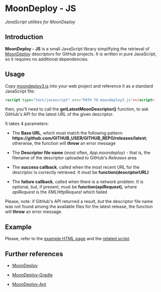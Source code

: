 # MoonDeploy - JS

*JavaScript utilities for MoonDeploy*


## Introduction

**MoonDeploy - JS** is a small JavaScript library simplifying the retrieval of [MoonDeploy](https://github.com/giancosta86/moondeploy) descriptors for GitHub projects. It is written in pure JavaScript, so it requires no additional dependencies.


## Usage

Copy [moondeploy3.js](moondeploy3.js) into your web project and reference it as a standard JavaScript file:

```html
<script type="text/javascript" src="PATH TO moondeploy3.js"></script>
```

then, you'll need to call the **getLatestMoonDescriptor()** function, to ask GitHub's API for the latest URL of the given descriptor.

It takes 4 parameters:

* The **Base URL**, which must match the following pattern: **https:<span></span>//github.com/GITHUB_USER/GITHUB_REPO/releases/latest**; otherwise, the function will **throw** an error message

* The **Descriptor file name** (most often, *App.moondeploy*) - that is, the filename of the descriptor uploaded to GitHub's *Releases* area

* The **success callback**, called when the most recent URL for the descriptor is correctly retrieved. It must be **function(descriptorURL)**

* The **failure callback**, called when there is a network problem. It is optional, but, if present, must be **function(apiRequest)**, where *apiRequest* is the *XMLHttpRequest* which failed

Please, note: if GitHub's API returned a result, *but* the descriptor file name was not found among the available files for the latest release, the function will **throw** an error message.


## Example

Please, refer to the [example HTML page](text.htm) and the [related script](test.js).


## Further references

* [MoonDeploy](https://github.com/giancosta86/moondeploy)

* [MoonDeploy-Gradle](https://github.com/giancosta86/MoonDeploy-Gradle)

* [MoonDeploy-Ant](https://github.com/giancosta86/MoonDeploy-Ant)
